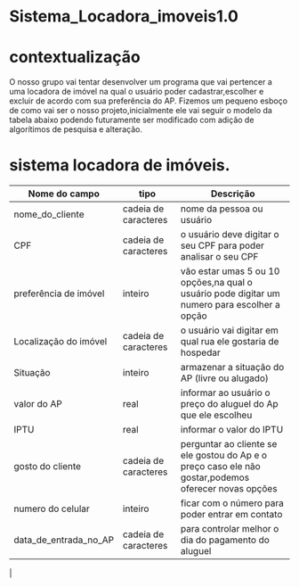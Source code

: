 # Sistema_Locadora_imoveis1.0
# contextualização 
O nosso grupo vai tentar desenvolver um programa que vai pertencer a uma locadora de imóvel na qual o usuário poder cadastrar,escolher e excluir de acordo com sua preferência do AP.
Fizemos um pequeno esboço de como vai ser o nosso projeto,inicialmente ele vai seguir o modelo da tabela abaixo podendo futuramente ser modificado com adição de algorítimos de pesquisa e alteração.

# sistema locadora de imóveis.
|Nome do campo|tipo|Descrição|
|-------------|----|---------|
nome_do_cliente|cadeia de caracteres|nome da pessoa ou usuário|
CPF|cadeia de caracteres|o usuário deve digitar o seu CPF para poder analisar o seu CPF|
preferência de imóvel|inteiro|vão estar umas 5 ou 10 opções,na qual o usuário pode digitar um numero para escolher a opção|
Localização do imóvel|cadeia de caracteres|o usuário vai digitar em qual  rua ele gostaria de hospedar|
Situação|inteiro|armazenar a situação do AP (livre ou alugado)|
valor do AP |real|informar ao usuário o preço do aluguel do Ap que ele escolheu|
IPTU|real|informar o valor do IPTU|
gosto do cliente|cadeia de caracteres|perguntar ao cliente se ele gostou do Ap e o preço caso ele não gostar,podemos oferecer novas opções|
numero do celular|inteiro| ficar com o número para poder entrar em contato|
data_de_entrada_no_AP|cadeia de caracteres|para controlar melhor o dia do pagamento do aluguel|
|


